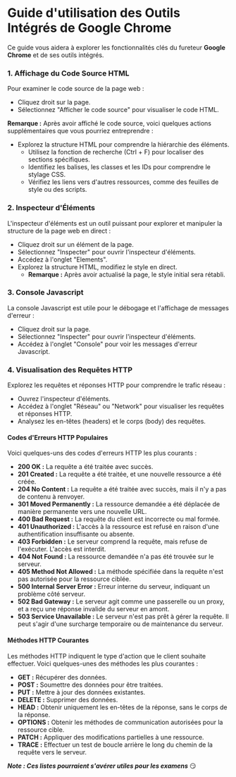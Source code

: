Guide d'utilisation des Outils Intégrés de Google Chrome
========================
Ce guide vous aidera à explorer les fonctionnalités clés du fureteur **Google Chrome** et de ses outils intégrés.

### 1. Affichage du Code Source HTML

Pour examiner le code source de la page web :

- Cliquez droit sur la page.
- Sélectionnez "Afficher le code source" pour visualiser le code HTML.

**Remarque :** Après avoir affiché le code source, voici quelques actions supplémentaires que vous pourriez entreprendre :

- Explorez la structure HTML pour comprendre la hiérarchie des éléments.
  - Utilisez la fonction de recherche (Ctrl + F) pour localiser des sections spécifiques.
  - Identifiez les balises, les classes et les IDs pour comprendre le stylage CSS.
  - Vérifiez les liens vers d'autres ressources, comme des feuilles de style ou des scripts.

### 2. Inspecteur d'Éléments

L'inspecteur d'éléments est un outil puissant pour explorer et manipuler la structure de la page web en direct :

- Cliquez droit sur un élément de la page.
- Sélectionnez "Inspecter" pour ouvrir l'inspecteur d'éléments.
- Accédez à l'onglet "Elements".
- Explorez la structure HTML, modifiez le style en direct.
  - **Remarque :** Après avoir actualisé la page, le style initial sera rétabli.

### 3. Console Javascript

La console Javascript est utile pour le débogage et l'affichage de messages d'erreur :

- Cliquez droit sur la page.
- Sélectionnez "Inspecter" pour ouvrir l'inspecteur d'éléments.
- Accédez à l'onglet "Console" pour voir les messages d'erreur Javascript.

### 4. Visualisation des Requêtes HTTP

Explorez les requêtes et réponses HTTP pour comprendre le trafic réseau :

- Ouvrez l'inspecteur d'éléments.
- Accédez à l'onglet "Réseau" ou "Network" pour visualiser les requêtes et réponses HTTP.
- Analysez les en-têtes (headers) et le corps (body) des requêtes.

#### Codes d'Erreurs HTTP Populaires

Voici quelques-uns des codes d'erreurs HTTP les plus courants :

- **200 OK :** La requête a été traitée avec succès.
- **201 Created :** La requête a été traitée, et une nouvelle ressource a été créée.
- **204 No Content :** La requête a été traitée avec succès, mais il n'y a pas de contenu à renvoyer.
- **301 Moved Permanently :** La ressource demandée a été déplacée de manière permanente vers une nouvelle URL.
- **400 Bad Request :** La requête du client est incorrecte ou mal formée.
- **401 Unauthorized :** L'accès à la ressource est refusé en raison d'une authentification insuffisante ou absente.
- **403 Forbidden :** Le serveur comprend la requête, mais refuse de l'exécuter. L'accès est interdit.
- **404 Not Found :** La ressource demandée n'a pas été trouvée sur le serveur.
- **405 Method Not Allowed :** La méthode spécifiée dans la requête n'est pas autorisée pour la ressource ciblée.
- **500 Internal Server Error :** Erreur interne du serveur, indiquant un problème côté serveur.
- **502 Bad Gateway :** Le serveur agit comme une passerelle ou un proxy, et a reçu une réponse invalide du serveur en amont.
- **503 Service Unavailable :** Le serveur n'est pas prêt à gérer la requête. Il peut s'agir d'une surcharge temporaire ou de maintenance du serveur.

#### Méthodes HTTP Courantes

Les méthodes HTTP indiquent le type d'action que le client souhaite effectuer. Voici quelques-unes des méthodes les plus courantes :

- **GET :** Récupérer des données.
- **POST :** Soumettre des données pour être traitées.
- **PUT :** Mettre à jour des données existantes.
- **DELETE :** Supprimer des données.
- **HEAD :** Obtenir uniquement les en-têtes de la réponse, sans le corps de la réponse.
- **OPTIONS :** Obtenir les méthodes de communication autorisées pour la ressource cible.
- **PATCH :** Appliquer des modifications partielles à une ressource.
- **TRACE :** Effectuer un test de boucle arrière le long du chemin de la requête vers le serveur.


***Note : Ces listes pourraient s'avérer utiles pour les examens*** 😏
